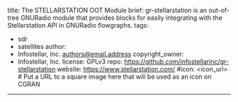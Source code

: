 title: The STELLARSTATION OOT Module
brief: gr-stellarstation is an out-of-tree GNURadio module that provides blocks for easily integrating with the Stellarstation API in GNURadio flowgraphs.
tags:
  - sdr
  - satellites
author:
  - Infostellar, Inc. <authors@email.address>
copyright_owner:
  - Infostellar, Inc.
license: GPLv3
repo: https://github.com/infostellarinc/gr-stellarstation
website: https://www.stellarstation.com/
#icon: <icon_url> # Put a URL to a square image here that will be used as an icon on CGRAN
---
